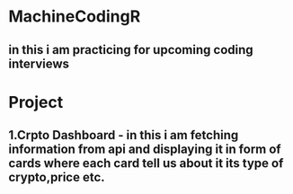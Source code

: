# MachineCodingR
## in this i am practicing for upcoming coding interviews
# Project
## 1.Crpto Dashboard - in this i am fetching information from api and displaying it in form of cards where each card tell us about it its type of crypto,price etc.
